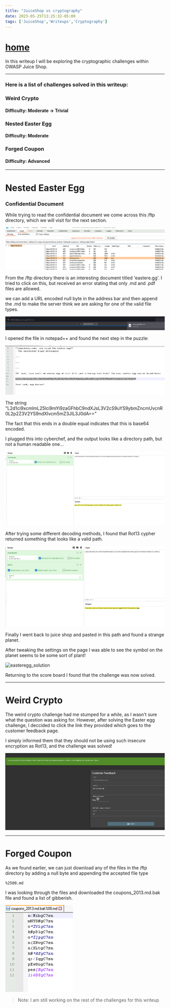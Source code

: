 ```yaml
---
title: "JuiceShop vs cryptography"
date: 2023-05-25T13:25:32-05:00
tags: ['JuiceShop','Writeups','Cryptography']
---
```


# [home](https://jjolley91.github.io/blog)

In this writeup I will be exploring the cryptographic challenges within OWASP Juice Shop.
****************************************************************************
### Here is a list of challenges solved in this writeup:

### Weird Crypto
#### Difficulty: Moderate -> Trivial


### Nested Easter Egg
#### Difficulty: Moderate

### Forged Coupon
#### Difficulty: Advanced




****************************************************************************
# Nested Easter Egg
### Confidential Document

While trying to read the confidential document we come across this /ftp directory, which we will visit for the next section.

![finding_ftp](https://github.com/jjolley91/blog/blob/main/static/cryptography/finding_ftp.png?raw=true)



From the /ftp directory there is an interesting document titled 'eastere.gg'. I tried to click on this, but received an error stating that only .md and .pdf files are allowed.  

we can add a URL encoded null byte in the address bar and then append the .md to make the server think we are asking for one of the valid file types.


![downloading_easteregg](https://github.com/jjolley91/blog/blob/main/static/cryptography/downloading_easteregg.png?raw=true)


I opened the file in notepad++ and found the next step in the puzzle:


![viewing_easteregg](https://github.com/jjolley91/blog/blob/main/static/cryptography/viewing_easteregg.png?raw=true)


The string "L2d1ci9xcmlmL25lci9mYi9zaGFhbC9ndXJsL3V2cS9uYS9ybmZncmUvcnR0L2p2Z3V2YS9ndXIvcm5mZ3JlL3J0dA=="

The fact that this ends in a double equal indicates that this is base64 encoded.

I plugged this into cyberchef, and the output looks like a directory path, but not a human readable one...

![decrypt_stage_1](https://github.com/jjolley91/blog/blob/main/static/cryptography/decrypt_stage_1.png?raw=true)


After trying some different decoding methods, I found that Rot13 cypher returned something that looks like a valid path.

![decrypt_stage_2](https://github.com/jjolley91/blog/blob/main/static/cryptography/decrypt_stage_2.png?raw=true)


Finally I went back to juice shop and pasted in this path and found a strange planet. 

After tweaking the settings on the page I was able to see the symbol on the planet seems to be some sort of plant!

![easteregg_solution](https://github.com/jjolley91/blog/blob/main/static/cryptography/easteregg_solution.png?raw=true)

Returning to the score board I found that the challenge was now solved.

****************************************************************************
# Weird Crypto
The weird crypto challenge had me stumped for a while, as I wasn't sure what the question was asking for. However, after solving the Easter egg challenge, I deccided to click the link they provided which goes to the customer feedback page.

I simply informed them that they should not be using such insecure encryption as Rot13, and the challenge was solved!


![weird_crypto](https://github.com/jjolley91/blog/blob/main/static/cryptography/weird_crypto.png?raw=true)


****************************************************************************
# Forged Coupon

As we found earlier, we can just download any of the files in the /ftp directory by adding a null byte and appending the accepted file type

```URL
%2500.md
```

I was looking through the files and downloaded the coupons_2013.md.bak file and found a list of gibberish.

![coupons_backup](https://github.com/jjolley91/blog/blob/main/static/cryptography/coupons_backup.png?raw=true)



> Note: I am still working on the rest of the challenges for this writeup